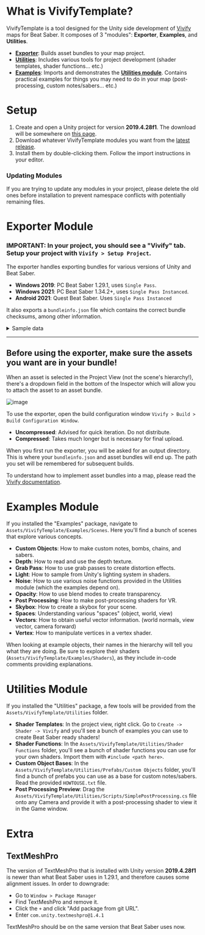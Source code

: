 ﻿# What is VivifyTemplate?

VivifyTemplate is a tool designed for the Unity side development of [Vivify](https://github.com/Aeroluna/Vivify) maps for Beat Saber. It composes of 3 "modules": **Exporter**, **Examples**, and **Utilities**.

- [**Exporter**](#exporter-module): Builds asset bundles to your map project.
- [**Utilities**](#utilities-module): Includes various tools for project development (shader templates, shader functions... etc.)
- [**Examples**](#examples-module): Imports and demonstrates the [**Utilities module**](#utilities-module). Contains practical examples for things you may need to do in your map (post-processing, custom notes/sabers... etc.)

# Setup

1. Create and open a Unity project for version **2019.4.28f1**. The download will be somewhere on [this page](https://unity.com/releases/editor/archive).
2. Download whatever VivifyTemplate modules you want from the [latest release](https://github.com/Swifter1243/VivifyTemplate/releases).
3. Install them by double-clicking them. Follow the import instructions in your editor.

### Updating Modules

If you are trying to update any modules in your project, please delete the old ones before installation to prevent namespace conflicts with potentially remaining files.

# Exporter Module

### IMPORTANT: In your project, you should see a "Vivify" tab. Setup your project with `Vivify > Setup Project`.

The exporter handles exporting bundles for various versions of Unity and Beat Saber.
- **Windows 2019**: PC Beat Saber 1.29.1, uses `Single Pass`.
- **Windows 2021**: PC Beat Saber 1.34.2+, uses `Single Pass Instanced`.
- **Android 2021**: Quest Beat Saber. Uses `Single Pass Instanced`

It also exports a `bundleinfo.json` file which contains the correct bundle checksums, among other information.

<details>
<summary>Sample data</summary>

```json
{
  "materials": {
    "example": {
      "path": "assets/materials/example.mat",
      "properties": {
        "_Example": {
          "Float": "1.0"
        }
      }
    }
  },
  "prefabs": {
    "example": "assets/prefabs/example.prefab"
  },
  "bundleFiles": [
    "C:/Example/bundleWindows2019.vivify",
    "C:/Example/bundleWindows2021.vivify",
    "C:/Example/bundleAndroid2021.vivify"
  ],
  "bundleCRCs": {
    "_windows2019": 2604998796,
    "_windows2021": 2051513366,
    "_android2021": 3982829844
  },
  "isCompressed": true
}
```

</details>

---

## Before using the exporter, **make sure the assets you want are in your bundle**!

When an asset is selected in the Project View (not the scene's hierarchy!), there's a dropdown field in the bottom of the Inspector which will allow you to attach the asset to an asset bundle.

![image](https://github.com/user-attachments/assets/6f1b945f-d38f-4f8b-ba42-d546adf12dcb)

To use the exporter, open the build configuration window `Vivify > Build > Build Configuration Window`.
- **Uncompressed**: Advised for quick iteration. Do not distribute.
- **Compressed**: Takes much longer but is necessary for final upload. 

When you first run the exporter, you will be asked for an output directory. This is where your `bundleinfo.json` and asset bundles will end up. The path you set will be remembered for subsequent builds.

To understand how to implement asset bundles into a map, please read the [Vivify documentation](https://github.com/Aeroluna/Vivify?tab=readme-ov-file#creating-an-asset-bundle).

# Examples Module

If you installed the "Examples" package, navigate to `Assets/VivifyTemplate/Examples/Scenes`. Here you'll find a bunch of scenes that explore various concepts.

- **Custom Objects**: How to make custom notes, bombs, chains, and sabers.
- **Depth**: How to read and use the depth texture.
- **Grab Pass**: How to use grab passes to create distortion effects.
- **Light**: How to sample from Unity's lighting system in shaders.
- **Noise**: How to use various noise functions provided in the Utilities module (which the examples depend on).
- **Opacity**: How to use blend modes to create transparency.
- **Post Processing**: How to make post-processing shaders for VR.
- **Skybox**: How to create a skybox for your scene.
- **Spaces**: Understanding various "spaces" (object, world, view)
- **Vectors**: How to obtain useful vector information. (world normals, view vector, camera forward)
- **Vertex**: How to manipulate vertices in a vertex shader.

When looking at example objects, their names in the hierarchy will tell you what they are doing. Be sure to explore their shaders (`Assets/VivifyTemplate/Examples/Shaders`), as they include in-code comments providing explanations.

# Utilities Module

If you installed the "Utilities" package, a few tools will be provided from the `Assets/VivifyTemplate/Utilities` folder.
- **Shader Templates**: In the project view, right click. Go to `Create -> Shader -> Vivify` and you'll see a bunch of examples you can use to create Beat Saber ready shaders!
- **Shader Functions**: In the `Assets/VivifyTemplate/Utilities/Shader Functions` folder, you'll see a bunch of shader functions you can use for your own shaders. Import them with `#include <path here>`.
- **Custom Object Bases**: In the `Assets/VivifyTemplate/Utilities/Prefabs/Custom Objects` folder, you'll find a bunch of prefabs you can use as a base for custom notes/sabers. Read the provided `HOWTOUSE.txt` file.
- **Post Processing Preview**: Drag the `Assets/VivifyTemplate/Utilities/Scripts/SimplePostProcessing.cs` file onto any Camera and provide it with a post-processing shader to view it in the Game window.

# Extra

## TextMeshPro

The version of TextMeshPro that is installed with Unity version **2019.4.28f1** is newer than what Beat Saber uses in 1.29.1, and therefore causes some alignment issues. In order to downgrade:
- Go to `Window > Package Manager`
- Find TextMeshPro and remove it.
- Click the `+` and click "Add package from git URL".
- Enter `com.unity.textmeshpro@1.4.1`

TextMeshPro should be on the same version that Beat Saber uses now.
